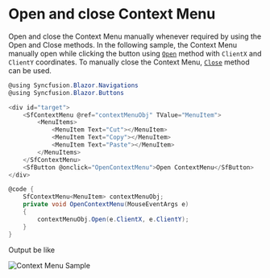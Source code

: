 # Open and close Context Menu

Open and close the Context Menu manually whenever required by using the Open and Close methods. In the following sample, the Context Menu manually open while clicking the button using [`Open`](https://help.syncfusion.com/cr/blazor/Syncfusion.Blazor.Navigations.SfContextMenu-1.html#Syncfusion_Blazor_Navigations_SfContextMenu_1_Open_System_Nullable_System_Double__System_Nullable_System_Double__) method with `ClientX` and `ClientY` coordinates.
To manually close the Context Menu, [`Close`](https://help.syncfusion.com/cr/blazor/Syncfusion.Blazor.Navigations.SfContextMenu-1.html#Syncfusion_Blazor_Navigations_SfContextMenu_1_Close) method can be used.

```csharp
@using Syncfusion.Blazor.Navigations
@using Syncfusion.Blazor.Buttons

<div id="target">
    <SfContextMenu @ref="contextMenuObj" TValue="MenuItem">
        <MenuItems>
            <MenuItem Text="Cut"></MenuItem>
            <MenuItem Text="Copy"></MenuItem>
            <MenuItem Text="Paste"></MenuItem>
        </MenuItems>
    </SfContextMenu>
    <SfButton @onclick="OpenContextMenu">Open ContextMenu</SfButton>
</div>

@code {
    SfContextMenu<MenuItem> contextMenuObj;
    private void OpenContextMenu(MouseEventArgs e)
    {
        contextMenuObj.Open(e.ClientX, e.ClientY);
    }
}

```

Output be like

![Context Menu Sample](./../images/open-close.png)